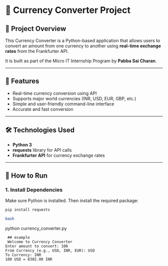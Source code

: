 # 💱 Currency Converter Project

## 📌 Project Overview
This Currency Converter is a Python-based application that allows users to convert an amount from one currency to another using **real-time exchange rates** from the Frankfurter API.

It is built as part of the Micro IT Internship Program by **Pabba Sai Charan**.

---

## 🚀 Features
- Real-time currency conversion using API
- Supports major world currencies (INR, USD, EUR, GBP, etc.)
- Simple and user-friendly command-line interface
- Accurate and fast conversion

---

## 🛠️ Technologies Used
- **Python 3**
- **requests** library for API calls
- **Frankfurter API** for currency exchange rates

---

## 🧾 How to Run

### 1. Install Dependencies
Make sure Python is installed. Then install the required package:
```bash
pip install requests

bash
```
python currency_converter.py
```
 ## example
 Welcome to Currency Converter
Enter amount to convert: 100
From Currency (e.g., USD, INR, EUR): USD
To Currency: INR
100 USD = 8302.00 INR

